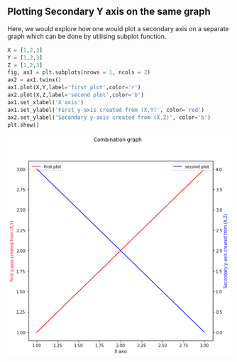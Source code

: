 ## Plotting Secondary Y axis on the same graph 
Here, we would explore how one would plot a secondary axis on a separate graph which can be done by utilising subplot function.


```python
X = [1,2,3]
Y = [1,2,3]
Z = [1,2,3]
fig, ax1 = plt.subplots(nrows = 1, ncols = 2)
ax2 = ax1.twinx()
ax1.plot(X,Y,label='first plot',color='r')
ax2.plot(X,Z,label='second plot',color='b')
ax1.set_xlabel('X axis')
ax1.set_ylabel('First y-axis created from (X,Y)', color='red')
ax2.set_ylabel('Secondary y-axis created from (X,Z)', color='b')
plt.show()
```

![WorkshopImage11](https://raw.githubusercontent.com/darren1998s/darren1998s.github.io/main/assets/images/tfi/basics%20plt/workshop11.png)

